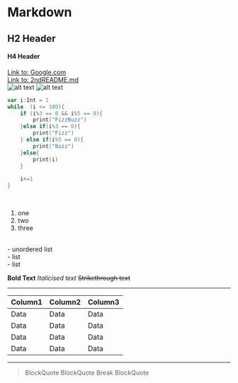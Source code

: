# Markdown

## H2 Header
#### H4 Header
[Link to: Google.com](https://www.google.com/)
<br/>
[Link to: 2ndREADME.md](https://github.com/rfrfkb/Markdown/blob/master/2ndREADME.md)
<br/>
![alt text](https://github.com/rfrfkb/Markdown/blob/master/Truman_the_Tiger_logo.png)
![alt text](https://pbs.twimg.com/media/DyQhEn4X0AE2Y8z.jpg:large)
<br/>

```swift
var i:Int = 1
while  (i <= 100){
    if (i%3 == 0 && i%5 == 0){
        print("FizzBuzz")
    }else if(i%3 == 0){
        print("Fizz")
    } else if(i%5 == 0){
        print("Buzz")
    }else{
        print(i)
    }
    
    i+=1
}
```
<br/>

1. one <br/>
2. two <br/>
3. three
<br/>
- unordered list<br/>
- list<br/>
- list
<br/>

**Bold Text**
*Italicised text*
~~Strikethrough text~~
***
Column1 | Column2 | Column3
--- | --- | ---
Data | Data | Data
Data | Data | Data
Data | Data | Data
Data | Data | Data
***
> BlockQuote
> BlockQuote
Break
> BlockQuote
